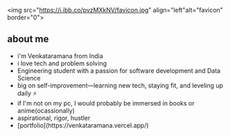 <img src="https://i.ibb.co/pvzMXkNV/favicon.jpg" align="left"alt="favicon" border="0">
<h2 align="justify">about me</h2>

<ul>
    <li>i'm Venkataramana from India</li>
    <li>i love tech and problem solving</li>

   <li>Engineering student with a passion for software development and Data Science</li>
    <li>big on self-improvement—learning new tech, staying fit, and leveling up daily ⚡</li>
    <li>if I'm not on my pc, I would probably be immersed in books or anime(ocassionally)</li>
    <li>aspirational, rigor, hustler</li>
    <li><a>[portfolio](https://venkataramana.vercel.app/)</a></li>
  
</ul>

